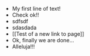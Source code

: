 - My first line of text!
- Check ok!!
- sdfsdf
- sdasdada
- [[Test of a new link to page]]
- Ok, finally we are done...
- Alleluja!!!
